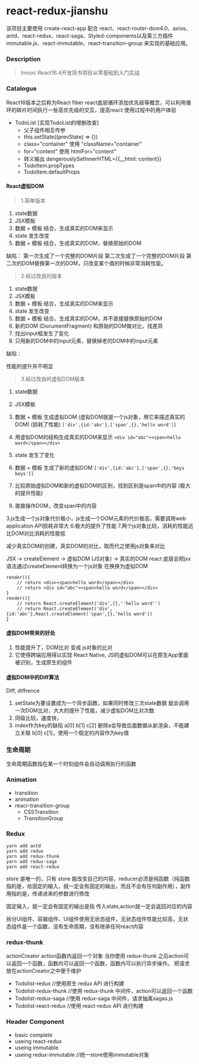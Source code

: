 # react-redux-jianshu

该项目主要使用 create-react-app 配合 react、react-router-dom4.0、axios、antd、react-redux、react-saga、Styled-components以及第三方插件immutable.js、react-immutable、react-transition-group 来实现的基础应用。

### Description

> Imooc React16.4开发简书项目从零基础到入门实战

### Catalogue

React16版本之后称为React fiber  react底层循环添加优先级等概念，可以利用循环的碎片时间执行一些高优先级的交互，提高react 使用过程中的用户体验  

- TodoList [实现TodoList的增删改查]
    - 父子组件相互传参
    - this.setState((prevState) => {})
    - class="container" 使用 "className="container"
    - for="content" 使用 htmlFor="content"
    - 转义输出 dangerouslySetInnerHTML={{__html: content}}
    - TodoItem.propTypes
    - TodoItem.defaultProps


#### React虚拟DOM

> 1.简单版本

1. state数据
2. JSX模板
3. 数据 + 模板 结合，生成真实的DOM来显示
4. state 发生改变
5. 数据 + 模板 结合，生成真实的DOM，替换原始的DOM

缺陷：
第一次生成了一个完整的DOM片段
第二次生成了一个完整的DOM片段
第二次的DOM替换第一次的DOM，只改变某个值的时候非常消耗性能。

> 2.经过改良的版本

1. state数据
2. JSX模板
3. 数据 + 模板 结合，生成真实的DOM来显示
4. state 发生改变
5. 数据 + 模板 结合，生成真实的DOM，并不直接替换原始的DOM
6. 新的DOM (DocumentFragment) 和原始的DOM做对比，找差异
7. 找出input框发生了变化
8. 只用新的DOM中的input元素，替换掉老的DOM中的input元素

缺陷：

性能的提升并不明显

> 3.经过改良的虚拟DOM版本

1. state数据
2. JSX模板

3. 数据 + 模板 生成虚拟DOM (虚拟DOM就是一个js对象，用它来描述真实的DOM) (损耗了性能)
`['div',{id:'abc'},['span',{},'hello word']]`

4. 用虚拟DOM的结构生成真实的DOM来显示
`<div id="abc"><span>hello word</span></div>`

5. state 发生了变化

6. 数据 + 模板 生成了新的虚拟DOM
`['div',{id:'abc'},['span',{},'beys beys']]`

7. 比较原始虚拟DOM和新的虚拟DOM的区别，找到区别是span中的内容 (极大的提升性能)
8. 直接操作DOM，改变span中的内容


3.js生成一个js对象代价极小，js生成一个DOM元素的代价极高，需要调用web application API损耗非常大
6.极大的提升了性能
7.两个js对象比较，消耗的性能远比DOM对比消耗的性能低

减少真实DOM的创建，真实DOM的对比，取而代之使用js对象来对比

JSX -> createElement -> 虚拟DOM (JS对象) -> 真实的DOM
react 底层会把jsx语法通过createElement转换为一个js对象 在换换为虚拟DOM
```
render(){
    // return <div><span>hello word</span></div>
    // return <div id="abc"><span>hello word</span></div>
}
render(){
    // return React.createElement('div',{},''hello word'')
    // return React.createElement('div',{id:'abc'},React.createElement('span',{},'hello word'))
}
```


#### 虚拟DOM带来的好处
1. 性能提升了，DOM比对 变成 js对象的比对
2. 它使得跨端应用得以实现 React Native, JS的虚拟DOM可以在原生App里面被识别，生成原生的组件

#### 虚拟DOM中的Diff算法

Diff, diffrence 

1. setState为要设置成为一个异步函数，如果同时修改三次state数据  就会调用一次DOM比对，大大的提升了性能，减少虚拟DOM比对次数
2. 同级比较，速度快，
3. index作为key的缺陷  a[0] b[1] c[2]   删除a会导致后面数据从新渲染，不能建立关联   b[0] c[1]，使用一个稳定的内容作为key值


### 生命周期
生命周期函数指在某一个时刻组件会自动调用执行的函数

### Animation
- transition
- animation
- reacr-transition-group
    - CSSTransition
    - TransitionGroup
    
    
### Redux

```
yarn add antd 
yarn add redux 
yarn add redux-thunk
yarn add redux-saga
yarn add react-redux
```


store 是唯一的，只有 store 能改变自己的内容，reducer必须是纯函数（纯函数指的是，给固定的输入，就一定会有固定的输出，而且不会有任何副作用），副作用指的是，传递进来的参数进行修改

固定输入，就一定会有固定的输出是指 传入state,action就一定会返回对应的内容

拆分UI组件、容器组件、UI组件使用无状态组件，无状态组件性能比较高，无状态组件是一个函数，没有生命周期，没有继承任何react内容

### redux-thunk

actionCreator action函数内返回一个对象
当你使用 redux-thunk 之后action可以返回一个函数，函数内可以返回一个函数，函数内可以执行异步操作。
把请求放在actionCreator之中便于维护

- Todolist-redux //使用原生 redux API 进行构建
- Todolist-redux-thunk //使用 redux-thunk 中间件，action可以返回一个函数
- Todolist-redux-saga //使用 redux-saga 中间件，请求抽离sagas.js
- Todolist-react-redux //使用 react-redux API 进行构建

### Header Component
- basic complete
- useing react-redux
- useing immutable
- useing redux-immutable //统一store使用immutable对象
